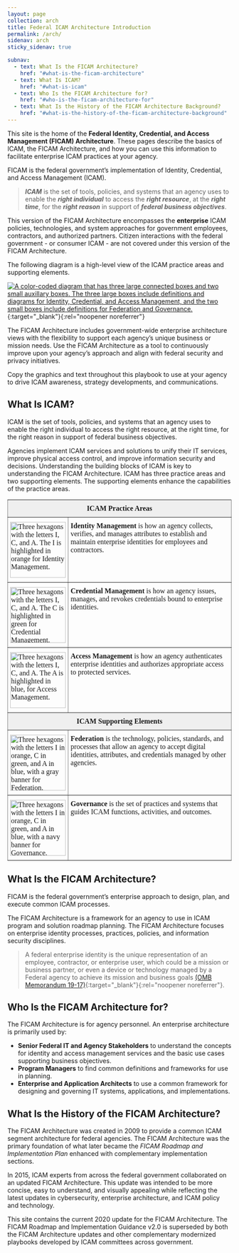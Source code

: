 ```yaml
---
layout: page
collection: arch
title: Federal ICAM Architecture Introduction
permalink: /arch/
sidenav: arch
sticky_sidenav: true

subnav:
  - text: What Is the FICAM Architecture?
    href: "#what-is-the-ficam-architecture"
  - text: What Is ICAM?
    href: "#what-is-icam"
  - text: Who Is the FICAM Architecture for?
    href: "#who-is-the-ficam-architecture-for"
  - text: What Is the History of the FICAM Architecture Background?
    href: "#what-is-the-history-of-the-ficam-architecture-background"
---
```


This site is the home of the **Federal Identity, Credential, and Access Management (FICAM) Architecture**. These pages describe the basics of ICAM, the FICAM Architecture, and how you can use this information to facilitate enterprise ICAM practices at your agency.

FICAM is the federal government’s implementation of Identity, Credential, and Access Management (ICAM).

> **_ICAM_** is the set of tools, policies, and systems that an agency uses to enable the **_right individual_** to access the **_right resource_**, at the **_right time_**, for the **_right reason_** in support of **_federal business objectives_**.

This version of the FICAM Architecture encompasses the **enterprise** ICAM policies, technologies, and system approaches for government employees, contractors, and authorized partners. Citizen interactions with the federal government - or consumer ICAM - are not covered under this version of the FICAM Architecture.

The following diagram is a high-level view of the ICAM practice areas and supporting elements.

[![A color-coded diagram that has three large connected boxes and two small auxillary boxes. The three large boxes include definitions and diagrams for Identity, Credential, and Access Management, and the two small boxes include definitions for Federation and Governance.]({{site.baseurl}}/assets/arch/intro_ConceptualDiagram.png)]({{site.baseurl}}/assets/arch/intro_ConceptualDiagram.png){:target="\_blank"}{:rel="noopener noreferrer"}

The FICAM Architecture includes government-wide enterprise architecture views with the flexibility to support each agency’s unique business or mission needs. Use the FICAM Architecture as a tool to continuously improve upon your agency’s approach and align with federal security and privacy initiatives.

Copy the graphics and text throughout this playbook to use at your agency to drive ICAM awareness, strategy developments, and communications.

## What Is ICAM?

ICAM is the set of tools, policies, and systems that an agency uses to enable the right individual to access the right resource, at the right time, for the right reason in support of federal business objectives.

Agencies implement ICAM services and solutions to unify their IT services, improve physical access control, and improve information security and decisions. Understanding the building blocks of ICAM is key to understanding the FICAM Architecture. ICAM has three practice areas and two supporting elements. The supporting elements enhance the capabilities of the practice areas.

<style type="text/css">
.tg  {border-collapse:collapse;border-spacing:0;}
.tg td{border-color:black;border-style:solid;border-width:1px; overflow:hidden;padding:10px 5px;word-break:normal;}
.tg th{border-color:black;border-style:solid;border-width:1px; overflow:hidden;padding:10px 5px;word-break:normal;}
.tg .tg-yj5y{background-color:#efefef;border-color:inherit;text-align:center;vertical-align:middle;font-family: "Cambria", "Georgia", "Times New Roman", "Times", serif;}
.tg .tg-0pky{border-color:inherit;text-align:left;vertical-align:top;font-family: "Cambria", "Georgia", "Times New Roman", "Times", serif;}
</style>

<table class="tg">
  <tr>
    <td class="tg-yj5y" colspan="2"><b>ICAM Practice Areas</b></td>
  </tr>
  <tr>
    <td class="tg-0pky"><a href="{{site.baseurl}}/assets/arch/intro_ICAM-Identity.png" target="_blank" rel="noopener noreferrer"><img src="{{site.baseurl}}/assets/arch/intro_ICAM-Identity.png" alt="Three hexagons with the letters I, C, and A. The I is highlighted in orange for Identity Management." width="125"></a><br></td>
    <td class="tg-0pky"><span style="font-weight:bold">Identity Management</span> is how an agency collects, verifies, and manages attributes to establish and maintain enterprise identities for employees and contractors.</td>
  </tr>
  <tr>
    <td class="tg-0pky"><a href="{{site.baseurl}}/assets/arch/ICAMCredential.png" target="_blank" rel="noopener noreferrer"><img src="{{site.baseurl}}/assets/arch/ICAMCredential.png" alt="Three hexagons with the letters I, C, and A. The C is highlighted in green for Credential Management." width="125"></a><br></td>
    <td class="tg-0pky"><span style="font-weight:bold">Credential Management</span> is how an agency issues, manages, and revokes credentials bound to enterprise identities.</td>
  </tr>
  <tr>
    <td class="tg-0pky"><a href="{{site.baseurl}}/assets/arch/Intro_ICAM-Access.png" target="_blank" rel="noopener noreferrer"><img src="{{site.baseurl}}/assets/arch/Intro_ICAM-Access.png" alt="Three hexagons with the letters I, C, and A. The A is highlighted in blue, for Access Management." width="125"></a><br></td>
    <td class="tg-0pky"><span style="font-weight:bold">Access Management</span> is how an agency authenticates enterprise identities and authorizes appropriate access to protected services.</td>
  </tr>
  <tr>
    <td class="tg-yj5y" colspan="2"><b>ICAM Supporting Elements</b></td>
  </tr>
  <tr>
    <td class="tg-0pky"><a href="{{site.baseurl}}/assets/arch/Intro_ICAM-Federation.png" target="_blank" rel="noopener noreferrer"><img src="{{site.baseurl}}/assets/arch/Intro_ICAM-Federation.png" alt="Three hexagons with the letters I in orange, C in green, and A in blue, with a gray banner for Federation." width="125"></a><br></td>
    <td class="tg-0pky"><span style="font-weight:bold">Federation</span> is the technology, policies, standards, and processes that allow an agency to accept digital identities, attributes, and credentials managed by other agencies.</td>
  </tr>
  <tr>
    <td class="tg-0pky"><a href="{{site.baseurl}}/assets/arch/intro_ICAM-Governance.png" target="_blank" rel="noopener noreferrer"><img src="{{site.baseurl}}/assets/arch/intro_ICAM-Governance.png" alt="Three hexagons with the letters I in orange, C in green, and A in blue, with a navy banner for Governance." width="125"></a><br></td>
    <td class="tg-0pky"><span style="font-weight:bold">Governance</span> is the set of practices and systems that guides ICAM functions, activities, and outcomes.</td>
  </tr>
</table>

## What Is the FICAM Architecture?

FICAM is the federal government’s enterprise approach to design, plan, and execute common ICAM processes.

The FICAM Architecture is a framework for an agency to use in ICAM program and solution roadmap planning. The FICAM Architecture focuses on enterprise identity processes, practices, policies, and information security disciplines.

> A federal enterprise identity is the unique representation of an employee, contractor, or enterprise user, which could be a mission or business partner, or even a device or technology managed by a Federal agency to achieve its mission and business goals [(OMB Memorandum 19-17)](https://www.whitehouse.gov/wp-content/uploads/2019/05/M-19-17.pdf){:target="\_blank"}{:rel="noopener noreferrer"}.

## Who Is the FICAM Architecture for?

The FICAM Architecture is for agency personnel. An enterprise architecture is primarily used by:

- **Senior Federal IT and Agency Stakeholders** to understand the concepts for identity and access management services and the basic use cases supporting business objectives.
- **Program Managers** to find common definitions and frameworks for use in planning.
- **Enterprise and Application Architects** to use a common framework for designing and governing IT systems, applications, and implementations.

## What Is the History of the FICAM Architecture?

The FICAM Architecture was created in 2009 to provide a common ICAM segment architecture for federal agencies. The FICAM Architecture was the primary foundation of what later became the _FICAM Roadmap and Implementation Plan_ enhanced with complementary implementation sections.

In 2015, ICAM experts from across the federal government collaborated on an updated FICAM Architecture. This update was intended to be more concise, easy to understand, and visually appealing while reflecting the latest updates in cybersecurity, enterprise architecture, and ICAM policy and technology.

This site contains the current 2020 update for the FICAM Architecture. The FICAM Roadmap and Implementation Guidance v2.0 is superseded by both the FICAM Architecture updates and other complementary modernized playbooks developed by ICAM committees across government.
